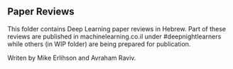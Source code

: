 ## Paper Reviews

This folder contains Deep Learning paper reviews in Hebrew. Part of these reviews are published in machinelearning.co.il under #deepnightlearners while others (in WIP folder) are being prepared for publication.

Writen by Mike Erlihson and Avraham Raviv. 
